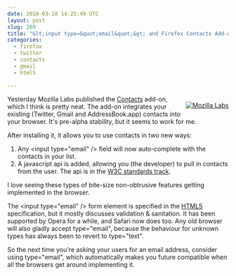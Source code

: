 ```yaml
---
date: 2010-03-18 14:25:49 UTC
layout: post
slug: 269
title: "&lt;input type=&quot;email&quot;&gt; and Firefox Contacts Add-on"
categories:
  - firefox
  - twitter
  - contacts
  - gmail
  - html5

---
```

<p style="float:right; padding=0 0 5px 5px"><a href="http://mozillalabs.com/blog/2010/03/contacts-in-the-browser/" ><img src="http://www.rooftopsolutions.nl/resources/images/posts/mozlabs_small.png" alt="Mozilla Labs" /></a></p>

<p>Yesterday Mozilla Labs published the <a href="http://mozillalabs.com/blog/2010/03/contacts-in-the-browser/" >Contacts</a> add-on, which I think is pretty neat. The add-on integrates your existing (Twitter, Gmail and AddressBook.app) contacts into your browser. It's pre-alpha stability, but it seems to work for me.</p> 

<p>After installing it, it allows you to use contacts in two new ways:</p>

<ol>
  <li>Any &lt;input type="email" /&gt; field will now auto-complete with the contacts in your list.</li>
  <li>A javascript api is added, allowing you (the developer) to pull in contacts from the user. The api is in the <a href="http://www.w3.org/TR/2010/WD-contacts-api-20100121/">W3C standards track</a>.</li>
</ol>

<p>I love seeing these types of bite-size non-obtrusive features getting implemented in the browser.</p>

<p>The &lt;input type="email" /&gt; form element is specified in the <a href="http://www.whatwg.org/specs/web-apps/current-work/multipage/states-of-the-type-attribute.html#e-mail-state">HTML5</a> specification, but it mostly discusses validation & sanitation. It has been supported by Opera for a while, and Safari now does too. Any old browser will also gladly accept type="email", because the behaviour for unknown types has always been to revert to type="text".</p>

<p>So the next time you're asking your users for an email address, consider using type="email", which automatically makes you future compatible when all the browsers get around implementing it.</p>
